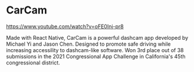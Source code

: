 # CarCam

https://www.youtube.com/watch?v=oFE0Inj-pr8

Made with React Native, CarCam is a powerful dashcam app developed by Michael Yi and Jason Chen. Designed to promote safe driving while increasing accessility to dashcam-like software. Won 3rd place out of 38 submissions in the 2021 Congressional App Challenge in California's 45th congressional district.
